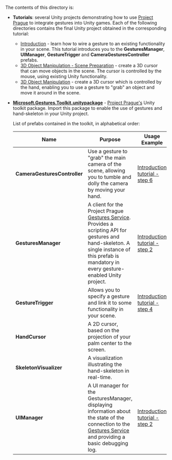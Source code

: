 The contents of this directory is:

- **Tutorials**: several Unity projects demonstrating how to use [Project Prague](https://docs.microsoft.com/en-us/gestures)
to integrate gestures into Unity games. Each of the following directories contains the final Unity project obtained in the corresponding tutorial:

    - [Introduction](https://review.docs.microsoft.com/en-us/gestures/unity-tutorials-introduction) - learn how to wire a gesture to an existing functionality in your scene. This tutorial introduces you to the **GesturesManager**, **UIManager**, **GestureTrigger** and **CameraGesturesController** prefabs.
    - [3D Object Manipulation - Scene Preparation](https://docs.microsoft.com/en-us/gestures/unity-tutorials-3d-object-manipulation-mouse) - create a 3D cursor that can move objects in the scene. The cursor is controlled by the mouse, using existing Unity functionality.
    - [3D Object Manipulation](https://docs.microsoft.com/en-us/gestures/unity-tutorials-3d-object-manipulation-hand) - create a 3D cursor which is controlled by the hand, enabling you to use a gesture to "grab" an object and move it around in the scene.

- [**Microsoft.Gestures.Toolkit.unitypackage**](Microsoft.Gestures.Toolkit.unitypackage) - [Project Prague's](https://docs.microsoft.com/en-us/gestures) Unity toolkit package.
Import this package to enable the use of gestures and hand-skeleton in your Unity project.

    List of prefabs contained in the toolkit, in alphabetical order:

    Name | Purpose | Usage Example
    -----|---------|--------------
    **CameraGesturesController** | Use a gesture to "grab" the main camera of the scene, allowing you to tumble and dolly the camera by moving your hand. | [Introduction tutorial - step 6](https://review.docs.microsoft.com/en-us/gestures/unity-tutorials-introduction#step-6---using-a-gesture-to-control-the-camera)
    **GesturesManager** | A client for the Project Prague [Gestures Service](https://docs.microsoft.com/en-us/gestures/getting-started-gestures-service). Provides a scripting API for gestures and hand-skeleton. A single instance of this prefab is mandatory in every gesture-enabled Unity project. | [Introduction tutorial - step 2](https://review.docs.microsoft.com/en-us/gestures/unity-tutorials-introduction#step-2---connecting-to-the-gestures-service)
    **GestureTrigger** | Allows you to specify a gesture and link it to some functionality in your scene. | [Introduction tutorial - step 4](https://review.docs.microsoft.com/en-us/gestures/unity-tutorials-introduction#step-4---using-a-gesture-to-generate-new-3d-primitives-in-the-scene)
    **HandCursor** | A 2D cursor, based on the projection of your palm center to the screen.
    **SkeletonVisualizer** | A visualization illustrating the hand-skeleton in real-time.
    **UIManager** | A UI manager for the GesturesManager, displaying information about the state of the connection to the [Gestures Service](https://docs.microsoft.com/en-us/gestures/getting-started-gestures-service) and providing a basic debugging log. | [Introduction tutorial - step 2](https://review.docs.microsoft.com/en-us/gestures/unity-tutorials-introduction#step-2---connecting-to-the-gestures-service)
